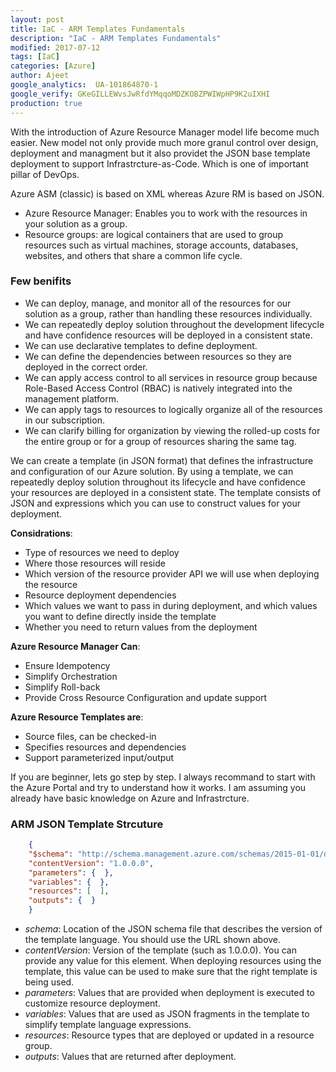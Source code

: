 ```yaml
---
layout: post
title: IaC - ARM Templates Fundamentals
description: "IaC - ARM Templates Fundamentals"
modified: 2017-07-12
tags: [IaC]
categories: [Azure]
author: Ajeet
google_analytics:  UA-101864870-1
google_verify: GKeGILLEWvsJwRfdYMqqoMDZKOBZPWIWpHP9K2uIXHI
production: true
---
```

With the introduction of Azure Resource Manager model life become much easier. New model not only provide much more granul control over design, deployment and managment but it also providet the JSON base template deployment to support Infrastrcture-as-Code. Which is one of important pillar of DevOps.

<!--more-->

Azure ASM  (classic) is based on XML whereas Azure RM is based on JSON. 

*  Azure Resource Manager: Enables you to work with the resources in your solution as a group. 
*  Resource groups: are logical containers that are used to group resources such as virtual machines, storage accounts, databases, websites, and others that share a common life cycle.

### Few benifits
*   We can deploy, manage, and monitor all of the resources for our solution as a group, rather than handling these resources individually.
*   We can repeatedly deploy solution throughout the development lifecycle and have confidence resources will be deployed in a consistent state. 
*   We can use declarative templates to define deployment.
*   We can define the dependencies between resources so they are deployed in the correct order.
*   We can apply access control to all services in resource group because Role-Based Access Control (RBAC) is natively integrated into the management platform.
*   We can apply tags to resources to logically organize all of the resources in our subscription.
*   We can clarify billing for organization by viewing the rolled-up costs for the entire group or for a group of resources sharing the same tag.

We can create a template (in JSON format) that defines the infrastructure and configuration of our Azure solution. By using a template, we can repeatedly deploy  solution throughout its lifecycle and have confidence your resources are deployed in a consistent state. 
The template consists of JSON and expressions which you can use to construct values for your deployment.

**Considrations**:
*   Type of resources we need to deploy
*   Where those resources will reside
*   Which version of the resource provider API we will use when deploying the resource
*   Resource deployment dependencies
*   Which values we want to pass in during deployment, and which values you want to define directly inside the template
*   Whether you need to return values from the deployment

**Azure Resource Manager Can**:	
*   Ensure Idempotency 
*   Simplify Orchestration
*   Simplify Roll-back
*   Provide Cross Resource Configuration and update support

**Azure Resource Templates are**:
*   Source files, can be checked-in
*   Specifies resources and dependencies
*   Support parameterized input/output

If you are beginner, lets go step by step. I always recommand to start with the Azure Portal and try to understand how it works. I am assuming you already have basic knowledge on Azure and Infrastrcture.
 
### ARM JSON Template Strcuture
```JSON
    {
    "$schema": "http://schema.management.azure.com/schemas/2015-01-01/deploymentTemplate.json#",
    "contentVersion": "1.0.0.0",
    "parameters": {  },
    "variables": {  },
    "resources": [  ],
    "outputs": {  }
    }
```
*   *schema*: Location of the JSON schema file that describes the version of the template language. You should use the URL shown above.
*  *contentVersion*: Version of the template (such as 1.0.0.0). You can provide any value for this element. When deploying resources using the template, this value can be used to make sure that the right template is being used.
*    *parameters*: Values that are provided when deployment is executed to customize resource deployment.
*   *variables*: Values that are used as JSON fragments in the template to simplify template language expressions.
*    *resources*: Resource types that are deployed or updated in a resource group.
*   *outputs*: Values that are returned after deployment.
